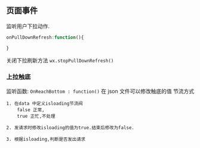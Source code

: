 ## 页面事件

监听用户下拉动作.

```js
onPullDownRefresh:function(){

}
```

关闭下拉刷新方法
`wx.stopPullDownRefresh()`

### 上拉触底

监听函数: `OnReachBottom : function()`
在 json 文件可以修改触底的值
节流方式

```
1. 在data 中定义isloading节流阀
    false 正常,
    true 正忙,不处理

2. 发请求时修改isloading的值为true.结束后修改为false.

3. 根据isloading,判断是否发出请求
```
